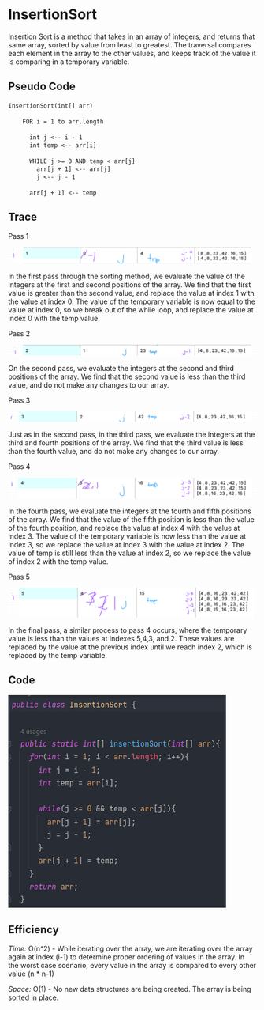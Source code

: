 # InsertionSort

Insertion Sort is a method that takes in an array of integers, and returns that
same array, sorted by value from least to greatest. The traversal compares each
element in the array to the other values, and keeps track of the value it is
comparing in a temporary variable.

## Pseudo Code

```
InsertionSort(int[] arr)

    FOR i = 1 to arr.length

      int j <-- i - 1
      int temp <-- arr[i]

      WHILE j >= 0 AND temp < arr[j]
        arr[j + 1] <-- arr[j]
        j <-- j - 1

      arr[j + 1] <-- temp
```

## Trace

Pass 1

![Pass1](insertionSort_pass1.png)

In the first pass through the sorting method, we evaluate the value of the
integers at the first and second positions of the array. We find that the first
value is greater than the second value, and replace the value at index 1 with the
value at index 0. The value of the temporary variable is now equal to the value
at index 0, so we break out of the while loop, and replace the value at index 0
with the temp value.

Pass 2

![Pass2](insertionSort_pass2.png)

On the second pass, we evaluate the integers at the second and third positions of
the array. We find that the second value is less than the third value, and do not
make any changes to our array.

Pass 3

![Pass3](insertionSort_pass3.png)

Just as in the second pass, in the third pass, we evaluate the integers at the
third and fourth
positions of
the array. We find that the third value is less than the fourth value, and do not
make any changes to our array.

Pass 4

![Pass4](insertionSort_pass4.png)

In the fourth pass, we evaluate the integers at the fourth and fifth positions of
the array. We find that the value of the fifth position is less than the value of
the fourth position, and replace the value at index 4 with the value at index 3.
The value of the temporary variable is now less than the value at index 3, so we
replace the value at index 3 with the value at index 2. The value of temp is
still less than the value at index 2, so we replace the value of index 2 with the
temp value.

Pass 5

![Pass5](insertionSort_pass5.png)

In the final pass, a similar process to pass 4 occurs, where the temporary value
is less than the values at indexes 5,4,3, and 2. These values are replaced by the
value at the previous index until we reach index 2, which is replaced by the temp
variable.

## Code

![insertionSort code](insertionSort_code.png)


## Efficiency

*Time:* O(n^2) - While iterating over the array, we are iterating over the array
again at index (i-1) to determine proper ordering of values in the array. In the
worst case scenario, every value in the array is compared to every other value (n * n-1)

*Space:* O(1) - No new data structures are being created. The array is being
sorted in place.

